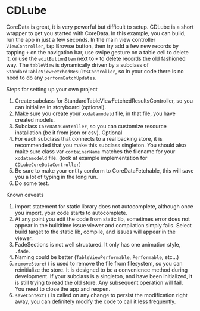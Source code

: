 
# CDLube

CoreData is great, it is very powerful but difficult to setup. CDLube is a short wrapper to get you started with CoreData. In this example, you can build, run the app in just a few seconds. In the main view controller `ViewController`, tap Browse button, then try add a few new records by tapping `+` on the navigation bar, use swipe gesture on a table cell to delete it, or use the `editButtonItem` next to `+` to delete records the old fashioned way. The `tableView` is dynamically driven by a subclass of `StandardTableViewFetchedResultsController`, so in your code there is no need to do any `performBatchUpdates`.

Steps for setting up your own project

1. Create subclass for StandardTableViewFetchedResultsController, so you can initialize in storyboard (optional).
2. Make sure you create your `xcdatamodeld` file, in that file, you have created models.
3. Subclass `CoreDataController`, so you can customize resource installation (be it from json or csv). Optional
4. For each subclass that connects to a real backing store, it is recommended that you make this subclass singleton. You should also make sure class var `containerName` matches the filename for your `xcdatamodeld` file. (look at example implementation for `CDLubeCoreDataController`)
5. Be sure to make your entity conform to CoreDataFetchable, this will save you a lot of typing in the long run.
6. Do some test.

Known caveats

1. import statement for static library does not autocomplete, although once you import, your code starts to autocomplete.
2. At any point you edit the code from static lib, sometimes error does not appear in the buildtime issue viewer and compilation simply fails. Select build target to the static lib, compile, and issues will appear in the viewer. 
3. FadeSections is not well structured. It only has one animation style, `.fade`.
4. Naming could be better (`TableViewPerformable`, `Performable`, etc...)
5. `removeStore()` is used to remove the file from filesystem, so you can reinitialize the store. It is designed to be a convenience method during development. If your subclass is a singleton, and have been initialized, it is still trying to read the old store. Any subsequent operation will fail. You need to close the app and reopen.
6. `saveContext()` is called on any change to persist the modification right away, you can definitely modify the code to call it less frequently.
